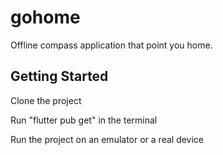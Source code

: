 # gohome
Offline compass application that point you home.

## Getting Started

Clone the project

Run "flutter pub get" in the terminal

Run the project on an emulator or a real device


